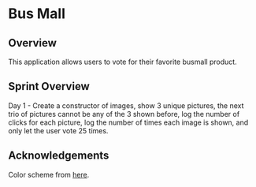 # Bus Mall

## Overview
This application allows users to vote for their favorite busmall product.

## Sprint Overview
Day 1 - Create a constructor of images, show 3 unique pictures, the next trio of pictures cannot be any of the 3 shown before, log the number of clicks for each picture, log the number of times each image is shown, and only let the user vote 25 times.

## Acknowledgements
Color scheme from [here](https://coolors.co/fdc5f5-f7aef8-b388eb-8093f1-72ddf7).